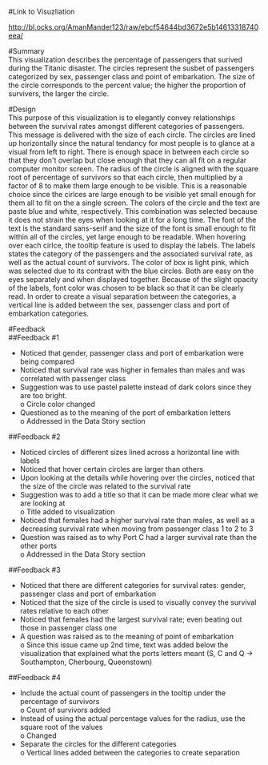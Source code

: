 #Link to Visuzliation  

http://bl.ocks.org/AmanMander123/raw/ebcf54644bd3672e5b14613318740eea/  

#Summary  
This visualization describes the percentage of passengers that surived during the Titanic disaster. The circles represent the susbet of passengers categorized by sex, passenger class and point of embarkation. The size of the circle corresponds to the percent value; the higher the proportion of survivers, the larger the circle.

#Design  
This purpose of this visualization is to elegantly convey relationships between the survival rates amongst different categories of passengers. This message is delivered with the size of each circle. The circles are lined up horizontally since the natural tendancy for most people is to glance at a visual from left to right. There is enough space in between each circle so that they don't overlap but close enough that they can all fit on a regular computer monitor screen. The radius of the circle is aligned with the square root of percentage of survivors so that each circle, then multiplied by a factor of 8 to make them large enough to be visible. This is a reasonable choice since the cirlces are large enough to be visible yet small enough for them all to fit on the a single screen. The colors of the circle and the text are paste blue and white, respectively. This combination was selected because it does not strain the eyes when looking at it for a long time. The font of the text is the standard sans-serif and the size of the font is small enough to fit within all of the circles, yet large enough to be readable. When hovering over each cirlce, the tooltip feature is used to display the labels. The labels states the category of the passengers and the associated survival rate, as well as the actual count of survivors. The color of box is light pink, which was selected due to its contrast with the blue circles. Both are easy on the eyes separately and when displayed together. Because of the slight opacity of the labels, font color was chosen to be black so that it can be clearly read. In order to create a visual separation between the categories, a vertical line is added between the sex, passenger class and port of embarkation categories.

#Feedback  
##Feedback #1  

-	Noticed that gender, passenger class and port of embarkation were being compared
-	Noticed that survival rate was higher in females than males and was correlated with passenger class
-	Suggestion was to use pastel palette instead of dark colors since they are too bright.   
	o	Circle color changed
-	Questioned as to the meaning of the port of embarkation letters  
	o	Addressed in the Data Story section

##Feedback #2  

-	Noticed circles of different sizes lined across a horizontal line with labels 
-	Noticed that hover certain circles are larger than others
-	Upon looking at the details while hovering over the circles, noticed that the size of the circle was related to the survival rate
-	Suggestion was to add a title so that it can be made more clear what we are looking at  
	o	Title added to visualization
-	Noticed that females had a higher survival rate than males, as well as a decreasing survival rate when moving from passenger class 1 to 2 to 3
-	Question was raised as to why Port C had a larger survival rate than the other ports  
	o	Addressed in the Data Story section

##Feedback #3  

-	Noticed that there are different categories for survival rates: gender, passenger class and port of embarkation
-	Noticed that the size of the circle is used to visually convey the survival rates relative to each other
-	Noticed that females had the largest survival rate; even beating out those in passenger class one
-	A question was raised as to the meaning of point of embarkation  
	o	Since this issue came up 2nd time, text was added below the visualization that explained what the ports letters meant (S, C and Q → Southampton, Cherbourg, Queenstown)

##Feedback #4  
- Include the actual count of passengers in the tooltip under the percentage of survivors  
	o	Count of survivors added
- Instead of using the actual percentage values for the radius, use the square root of the values  
	o	Changed
- Separate the circles for the different categories  
	o	Vertical lines added between the categories to create separation

